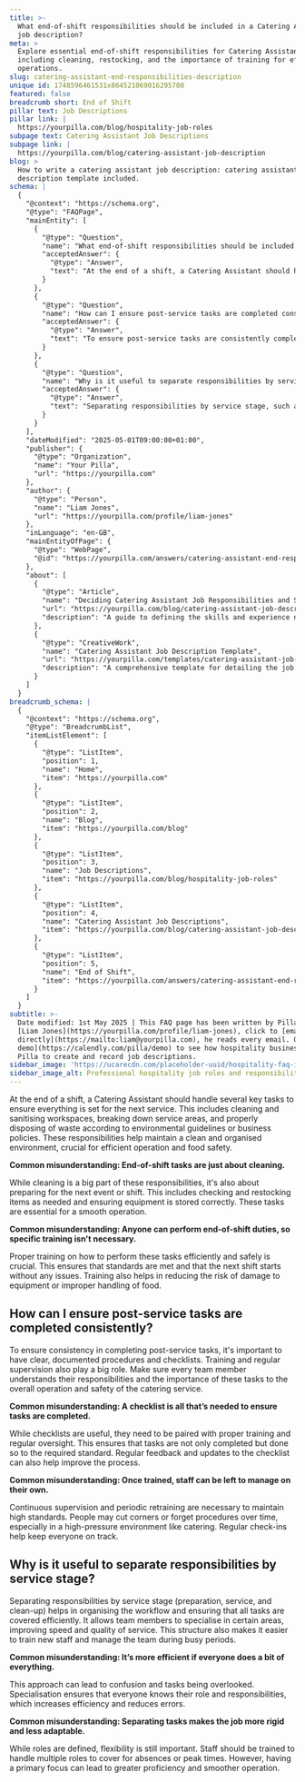 ```yaml
---
title: >-
  What end-of-shift responsibilities should be included in a Catering Assistant
  job description?
meta: >
  Explore essential end-of-shift responsibilities for Catering Assistants,
  including cleaning, restocking, and the importance of training for efficient
  operations.
slug: catering-assistant-end-responsibilities-description
unique id: 1748596461531x864521069016295700
featured: false
breadcrumb short: End of Shift
pillar text: Job Descriptions
pillar link: |
  https://yourpilla.com/blog/hospitality-job-roles
subpage text: Catering Assistant Job Descriptions
subpage link: |
  https://yourpilla.com/blog/catering-assistant-job-description
blog: >
  How to write a catering assistant job description: catering assistant job
  description template included.
schema: |
  {
    "@context": "https://schema.org",
    "@type": "FAQPage",
    "mainEntity": [
      {
        "@type": "Question",
        "name": "What end-of-shift responsibilities should be included in a Catering Assistant job description?",
        "acceptedAnswer": {
          "@type": "Answer",
          "text": "At the end of a shift, a Catering Assistant should handle these key tasks: cleaning and sanitising workspaces, breaking down service areas, and disposing of waste in line with environmental guidelines or business policies. These responsibilities ensure a clean and organised environment, crucial for efficient operation and food safety."
        }
      },
      {
        "@type": "Question",
        "name": "How can I ensure post-service tasks are completed consistently?",
        "acceptedAnswer": {
          "@type": "Answer",
          "text": "To ensure post-service tasks are consistently completed, implement clear, documented procedures and use checklists. Training and regular supervision are also essential. All team members must understand their responsibilities and the importance of these tasks to ensure operational and safety standards of the catering service."
        }
      },
      {
        "@type": "Question",
        "name": "Why is it useful to separate responsibilities by service stage?",
        "acceptedAnswer": {
          "@type": "Answer",
          "text": "Separating responsibilities by service stage, such as preparation, service, and clean-up, helps organise the workflow and ensures all tasks are efficiently covered. It allows team members to specialise, improves service speed and quality, and eases training and management during busy periods."
        }
      }
    ],
    "dateModified": "2025-05-01T09:00:00+01:00",
    "publisher": {
      "@type": "Organization",
      "name": "Your Pilla",
      "url": "https://yourpilla.com"
    },
    "author": {
      "@type": "Person",
      "name": "Liam Jones",
      "url": "https://yourpilla.com/profile/liam-jones"
    },
    "inLanguage": "en-GB",
    "mainEntityOfPage": {
      "@type": "WebPage",
      "@id": "https://yourpilla.com/answers/catering-assistant-end-responsibilities-description"
    },
    "about": [
      {
        "@type": "Article",
        "name": "Deciding Catering Assistant Job Responsibilities and Skills",
        "url": "https://yourpilla.com/blog/catering-assistant-job-description",
        "description": "A guide to defining the skills and experience needed for a Catering Assistant, including key job responsibilities."
      },
      {
        "@type": "CreativeWork",
        "name": "Catering Assistant Job Description Template",
        "url": "https://yourpilla.com/templates/catering-assistant-job-description",
        "description": "A comprehensive template for detailing the job description of a Catering Assistant."
      }
    ]
  }
breadcrumb_schema: |
  {
    "@context": "https://schema.org",
    "@type": "BreadcrumbList",
    "itemListElement": [
      {
        "@type": "ListItem",
        "position": 1,
        "name": "Home",
        "item": "https://yourpilla.com"
      },
      {
        "@type": "ListItem",
        "position": 2,
        "name": "Blog",
        "item": "https://yourpilla.com/blog"
      },
      {
        "@type": "ListItem",
        "position": 3,
        "name": "Job Descriptions",
        "item": "https://yourpilla.com/blog/hospitality-job-roles"
      },
      {
        "@type": "ListItem",
        "position": 4,
        "name": "Catering Assistant Job Descriptions",
        "item": "https://yourpilla.com/blog/catering-assistant-job-description"
      },
      {
        "@type": "ListItem",
        "position": 5,
        "name": "End of Shift",
        "item": "https://yourpilla.com/answers/catering-assistant-end-responsibilities-description"
      }
    ]
  }
subtitle: >-
  Date modified: 1st May 2025 | This FAQ page has been written by Pilla Founder,
  [Liam Jones](https://yourpilla.com/profile/liam-jones), click to [email Liam
  directly](https://mailto:liam@yourpilla.com), he reads every email. Or [book a
  demo](https://calendly.com/pilla/demo) to see how hospitality businesses use
  Pilla to create and record job descriptions.
sidebar_image: 'https://ucarecdn.com/placeholder-uuid/hospitality-faq-image.jpg'
sidebar_image_alt: Professional hospitality job roles and responsibilities
---
```

At the end of a shift, a Catering Assistant should handle several key tasks to ensure everything is set for the next service. This includes cleaning and sanitising workspaces, breaking down service areas, and properly disposing of waste according to environmental guidelines or business policies. These responsibilities help maintain a clean and organised environment, crucial for efficient operation and food safety.

**Common misunderstanding: End-of-shift tasks are just about cleaning.**

While cleaning is a big part of these responsibilities, it's also about preparing for the next event or shift. This includes checking and restocking items as needed and ensuring equipment is stored correctly. These tasks are essential for a smooth operation.

**Common misunderstanding: Anyone can perform end-of-shift duties, so specific training isn't necessary.**

Proper training on how to perform these tasks efficiently and safely is crucial. This ensures that standards are met and that the next shift starts without any issues. Training also helps in reducing the risk of damage to equipment or improper handling of food.

## How can I ensure post-service tasks are completed consistently?

To ensure consistency in completing post-service tasks, it's important to have clear, documented procedures and checklists. Training and regular supervision also play a big role. Make sure every team member understands their responsibilities and the importance of these tasks to the overall operation and safety of the catering service.

**Common misunderstanding: A checklist is all that’s needed to ensure tasks are completed.**

While checklists are useful, they need to be paired with proper training and regular oversight. This ensures that tasks are not only completed but done so to the required standard. Regular feedback and updates to the checklist can also help improve the process.

**Common misunderstanding: Once trained, staff can be left to manage on their own.**

Continuous supervision and periodic retraining are necessary to maintain high standards. People may cut corners or forget procedures over time, especially in a high-pressure environment like catering. Regular check-ins help keep everyone on track.

## Why is it useful to separate responsibilities by service stage?

Separating responsibilities by service stage (preparation, service, and clean-up) helps in organising the workflow and ensuring that all tasks are covered efficiently. It allows team members to specialise in certain areas, improving speed and quality of service. This structure also makes it easier to train new staff and manage the team during busy periods.

**Common misunderstanding: It’s more efficient if everyone does a bit of everything.**

This approach can lead to confusion and tasks being overlooked. Specialisation ensures that everyone knows their role and responsibilities, which increases efficiency and reduces errors.

**Common misunderstanding: Separating tasks makes the job more rigid and less adaptable.**

While roles are defined, flexibility is still important. Staff should be trained to handle multiple roles to cover for absences or peak times. However, having a primary focus can lead to greater proficiency and smoother operation.
